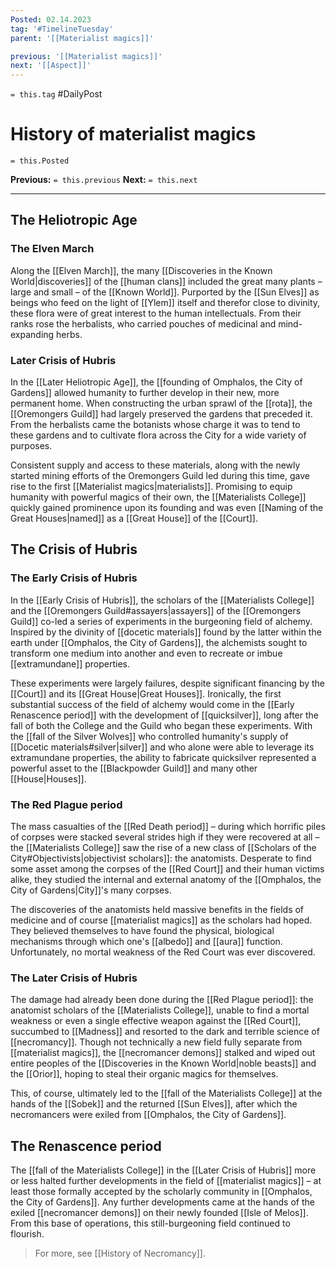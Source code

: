 ```yaml
---
Posted: 02.14.2023
tag: '#TimelineTuesday'
parent: '[[Materialist magics]]'

previous: '[[Materialist magics]]'
next: '[[Aspect]]'
---
```

`= this.tag` #DailyPost
# History of materialist magics
`= this.Posted`

**Previous:** `= this.previous`
**Next:** `= this.next`

---

## The Heliotropic Age

### The Elven March

Along the [[Elven March]], the many [[Discoveries in the Known World|discoveries]] of the [[human clans]] included the great many plants – large and small – of the [[Known World]]. Purported by the [[Sun Elves]] as beings who feed on the light of [[Ylem]] itself and therefor close to divinity, these flora were of great interest to the human intellectuals. From their ranks rose the herbalists, who carried pouches of medicinal and mind-expanding herbs.

### Later Crisis of Hubris

In the [[Later Heliotropic Age]], the [[founding of Omphalos, the City of Gardens]] allowed humanity to further develop in their new, more permanent home. When constructing the urban sprawl of the [[rota]], the [[Oremongers Guild]] had largely preserved the gardens that preceded it. From the herbalists came the botanists whose charge it was to tend to these gardens and to cultivate flora across the City for a wide variety of purposes.

Consistent supply and access to these materials, along with the newly started mining efforts of the Oremongers Guild led during this time, gave rise to the first [[Materialist magics|materialists]]. Promising to equip humanity with powerful magics of their own, the [[Materialists College]] quickly gained prominence upon its founding and was even [[Naming of the Great Houses|named]] as a [[Great House]] of the [[Court]].

## The Crisis of Hubris

### The Early Crisis of Hubris

In the [[Early Crisis of Hubris]], the scholars of the [[Materialists College]] and the [[Oremongers Guild#assayers|assayers]] of the [[Oremongers Guild]] co-led a series of experiments in the burgeoning field of alchemy. Inspired by the divinity of [[docetic materials]] found by the latter within the earth under [[Omphalos, the City of Gardens]], the alchemists sought to transform one medium into another and even to recreate or imbue [[extramundane]] properties.

These experiments were largely failures, despite significant financing by the [[Court]] and its [[Great House|Great Houses]]. Ironically, the first substantial success of the field of alchemy would come in the [[Early Renascence period]] with the development of [[quicksilver]], long after the fall of both the College and the Guild who began these experiments. With the [[fall of the Silver Wolves]] who controlled humanity's supply of [[Docetic materials#silver|silver]] and who alone were able to leverage its extramundane properties, the ability to fabricate quicksilver represented a powerful asset to the [[Blackpowder Guild]] and many other [[House|Houses]].

### The Red Plague period

The mass casualties of the [[Red Death period]] – during which horrific piles of corpses were stacked several strides high if they were recovered at all – the [[Materialists College]] saw the rise of a new class of [[Scholars of the City#Objectivists|objectivist scholars]]: the anatomists. Desperate to find some asset among the corpses of the [[Red Court]] and their human victims alike, they studied the internal and external anatomy of the [[Omphalos, the City of Gardens|City]]'s many corpses.

The discoveries of the anatomists held massive benefits in the fields of medicine and of course [[materialist magics]] as the scholars had hoped. They believed themselves to have found the physical, biological mechanisms through which one's [[albedo]] and [[aura]] function. Unfortunately, no mortal weakness of the Red Court was ever discovered.

### The Later Crisis of Hubris

The damage had already been done during the [[Red Plague period]]: the anatomist scholars of the [[Materialists College]], unable to find a mortal weakness or even a single effective weapon against the [[Red Court]], succumbed to [[Madness]] and resorted to the dark and terrible science of [[necromancy]]. Though not technically a new field fully separate from [[materialist magics]], the [[necromancer demons]] stalked and wiped out entire peoples of the [[Discoveries in the Known World|noble beasts]] and the [[Orior]], hoping to steal their organic magics for themselves.

This, of course, ultimately led to the [[fall of the Materialists College]] at the hands of the [[Sobek]] and the returned [[Sun Elves]], after which the necromancers were exiled from [[Omphalos, the City of Gardens]].

## The Renascence period

The [[fall of the Materialists College]] in the [[Later Crisis of Hubris]] more or less halted further developments in the field of [[materialist magics]] – at least those formally accepted by the scholarly community in [[Omphalos, the City of Gardens]]. Any further developments came at the hands of the exiled [[necromancer demons]] on their newly founded [[Isle of Melos]]. From this base of operations, this still-burgeoning field continued to flourish.

> For more, see [[History of Necromancy]].

